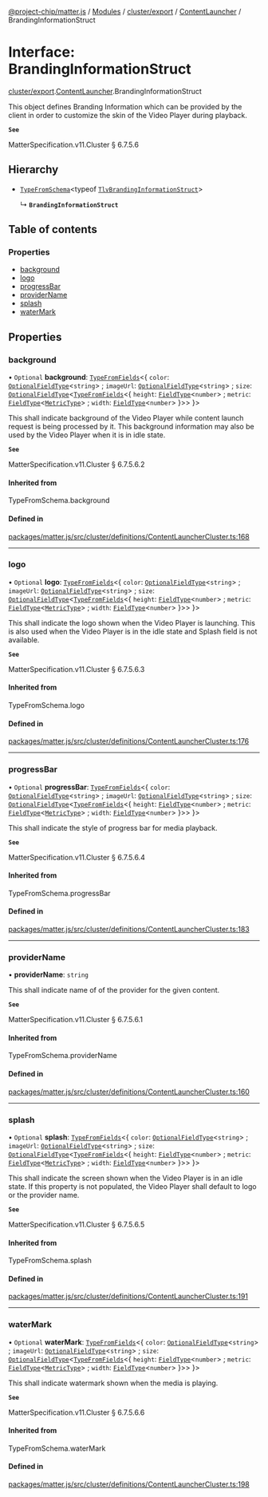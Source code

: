 [@project-chip/matter.js](../README.md) / [Modules](../modules.md) / [cluster/export](../modules/cluster_export.md) / [ContentLauncher](../modules/cluster_export.ContentLauncher.md) / BrandingInformationStruct

# Interface: BrandingInformationStruct

[cluster/export](../modules/cluster_export.md).[ContentLauncher](../modules/cluster_export.ContentLauncher.md).BrandingInformationStruct

This object defines Branding Information which can be provided by the client in order to customize the skin of
the Video Player during playback.

**`See`**

MatterSpecification.v11.Cluster § 6.7.5.6

## Hierarchy

- [`TypeFromSchema`](../modules/tlv_export.md#typefromschema)\<typeof [`TlvBrandingInformationStruct`](../modules/cluster_export.ContentLauncher.md#tlvbrandinginformationstruct)\>

  ↳ **`BrandingInformationStruct`**

## Table of contents

### Properties

- [background](cluster_export.ContentLauncher.BrandingInformationStruct.md#background)
- [logo](cluster_export.ContentLauncher.BrandingInformationStruct.md#logo)
- [progressBar](cluster_export.ContentLauncher.BrandingInformationStruct.md#progressbar)
- [providerName](cluster_export.ContentLauncher.BrandingInformationStruct.md#providername)
- [splash](cluster_export.ContentLauncher.BrandingInformationStruct.md#splash)
- [waterMark](cluster_export.ContentLauncher.BrandingInformationStruct.md#watermark)

## Properties

### background

• `Optional` **background**: [`TypeFromFields`](../modules/tlv_export.md#typefromfields)\<\{ `color`: [`OptionalFieldType`](tlv_export.OptionalFieldType.md)\<`string`\> ; `imageUrl`: [`OptionalFieldType`](tlv_export.OptionalFieldType.md)\<`string`\> ; `size`: [`OptionalFieldType`](tlv_export.OptionalFieldType.md)\<[`TypeFromFields`](../modules/tlv_export.md#typefromfields)\<\{ `height`: [`FieldType`](tlv_export.FieldType.md)\<`number`\> ; `metric`: [`FieldType`](tlv_export.FieldType.md)\<[`MetricType`](../enums/cluster_export.ContentLauncher.MetricType.md)\> ; `width`: [`FieldType`](tlv_export.FieldType.md)\<`number`\>  }\>\>  }\>

This shall indicate background of the Video Player while content launch request is being processed by it.
This background information may also be used by the Video Player when it is in idle state.

**`See`**

MatterSpecification.v11.Cluster § 6.7.5.6.2

#### Inherited from

TypeFromSchema.background

#### Defined in

[packages/matter.js/src/cluster/definitions/ContentLauncherCluster.ts:168](https://github.com/project-chip/matter.js/blob/c0d55745d5279e16fdfaa7d2c564daa31e19c627/packages/matter.js/src/cluster/definitions/ContentLauncherCluster.ts#L168)

___

### logo

• `Optional` **logo**: [`TypeFromFields`](../modules/tlv_export.md#typefromfields)\<\{ `color`: [`OptionalFieldType`](tlv_export.OptionalFieldType.md)\<`string`\> ; `imageUrl`: [`OptionalFieldType`](tlv_export.OptionalFieldType.md)\<`string`\> ; `size`: [`OptionalFieldType`](tlv_export.OptionalFieldType.md)\<[`TypeFromFields`](../modules/tlv_export.md#typefromfields)\<\{ `height`: [`FieldType`](tlv_export.FieldType.md)\<`number`\> ; `metric`: [`FieldType`](tlv_export.FieldType.md)\<[`MetricType`](../enums/cluster_export.ContentLauncher.MetricType.md)\> ; `width`: [`FieldType`](tlv_export.FieldType.md)\<`number`\>  }\>\>  }\>

This shall indicate the logo shown when the Video Player is launching. This is also used when the Video
Player is in the idle state and Splash field is not available.

**`See`**

MatterSpecification.v11.Cluster § 6.7.5.6.3

#### Inherited from

TypeFromSchema.logo

#### Defined in

[packages/matter.js/src/cluster/definitions/ContentLauncherCluster.ts:176](https://github.com/project-chip/matter.js/blob/c0d55745d5279e16fdfaa7d2c564daa31e19c627/packages/matter.js/src/cluster/definitions/ContentLauncherCluster.ts#L176)

___

### progressBar

• `Optional` **progressBar**: [`TypeFromFields`](../modules/tlv_export.md#typefromfields)\<\{ `color`: [`OptionalFieldType`](tlv_export.OptionalFieldType.md)\<`string`\> ; `imageUrl`: [`OptionalFieldType`](tlv_export.OptionalFieldType.md)\<`string`\> ; `size`: [`OptionalFieldType`](tlv_export.OptionalFieldType.md)\<[`TypeFromFields`](../modules/tlv_export.md#typefromfields)\<\{ `height`: [`FieldType`](tlv_export.FieldType.md)\<`number`\> ; `metric`: [`FieldType`](tlv_export.FieldType.md)\<[`MetricType`](../enums/cluster_export.ContentLauncher.MetricType.md)\> ; `width`: [`FieldType`](tlv_export.FieldType.md)\<`number`\>  }\>\>  }\>

This shall indicate the style of progress bar for media playback.

**`See`**

MatterSpecification.v11.Cluster § 6.7.5.6.4

#### Inherited from

TypeFromSchema.progressBar

#### Defined in

[packages/matter.js/src/cluster/definitions/ContentLauncherCluster.ts:183](https://github.com/project-chip/matter.js/blob/c0d55745d5279e16fdfaa7d2c564daa31e19c627/packages/matter.js/src/cluster/definitions/ContentLauncherCluster.ts#L183)

___

### providerName

• **providerName**: `string`

This shall indicate name of of the provider for the given content.

**`See`**

MatterSpecification.v11.Cluster § 6.7.5.6.1

#### Inherited from

TypeFromSchema.providerName

#### Defined in

[packages/matter.js/src/cluster/definitions/ContentLauncherCluster.ts:160](https://github.com/project-chip/matter.js/blob/c0d55745d5279e16fdfaa7d2c564daa31e19c627/packages/matter.js/src/cluster/definitions/ContentLauncherCluster.ts#L160)

___

### splash

• `Optional` **splash**: [`TypeFromFields`](../modules/tlv_export.md#typefromfields)\<\{ `color`: [`OptionalFieldType`](tlv_export.OptionalFieldType.md)\<`string`\> ; `imageUrl`: [`OptionalFieldType`](tlv_export.OptionalFieldType.md)\<`string`\> ; `size`: [`OptionalFieldType`](tlv_export.OptionalFieldType.md)\<[`TypeFromFields`](../modules/tlv_export.md#typefromfields)\<\{ `height`: [`FieldType`](tlv_export.FieldType.md)\<`number`\> ; `metric`: [`FieldType`](tlv_export.FieldType.md)\<[`MetricType`](../enums/cluster_export.ContentLauncher.MetricType.md)\> ; `width`: [`FieldType`](tlv_export.FieldType.md)\<`number`\>  }\>\>  }\>

This shall indicate the screen shown when the Video Player is in an idle state. If this property is not
populated, the Video Player shall default to logo or the provider name.

**`See`**

MatterSpecification.v11.Cluster § 6.7.5.6.5

#### Inherited from

TypeFromSchema.splash

#### Defined in

[packages/matter.js/src/cluster/definitions/ContentLauncherCluster.ts:191](https://github.com/project-chip/matter.js/blob/c0d55745d5279e16fdfaa7d2c564daa31e19c627/packages/matter.js/src/cluster/definitions/ContentLauncherCluster.ts#L191)

___

### waterMark

• `Optional` **waterMark**: [`TypeFromFields`](../modules/tlv_export.md#typefromfields)\<\{ `color`: [`OptionalFieldType`](tlv_export.OptionalFieldType.md)\<`string`\> ; `imageUrl`: [`OptionalFieldType`](tlv_export.OptionalFieldType.md)\<`string`\> ; `size`: [`OptionalFieldType`](tlv_export.OptionalFieldType.md)\<[`TypeFromFields`](../modules/tlv_export.md#typefromfields)\<\{ `height`: [`FieldType`](tlv_export.FieldType.md)\<`number`\> ; `metric`: [`FieldType`](tlv_export.FieldType.md)\<[`MetricType`](../enums/cluster_export.ContentLauncher.MetricType.md)\> ; `width`: [`FieldType`](tlv_export.FieldType.md)\<`number`\>  }\>\>  }\>

This shall indicate watermark shown when the media is playing.

**`See`**

MatterSpecification.v11.Cluster § 6.7.5.6.6

#### Inherited from

TypeFromSchema.waterMark

#### Defined in

[packages/matter.js/src/cluster/definitions/ContentLauncherCluster.ts:198](https://github.com/project-chip/matter.js/blob/c0d55745d5279e16fdfaa7d2c564daa31e19c627/packages/matter.js/src/cluster/definitions/ContentLauncherCluster.ts#L198)
